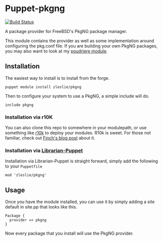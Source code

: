 Puppet-pkgng
===

[![Build Status](https://travis-ci.org/xaque208/puppet-pkgng.png)](https://travis-ci.org/xaque208/puppet-pkgng)


A package provider for FreeBSD's PkgNG package manager.

This module contains the provider as well as some implementation around
configuring the pkg.conf file.  If you are building your own PkgNG packages,
you may also want to look at my [poudriere
module](https://github.com/xaque208/puppet-poudriere).

## Installation

The easiest way to install is to install from the forge.

    puppet module install zleslie/pkgng

Then to configure your system to use a PkgNG, a simple include will do.

    include pkgng

### Installation via r10K

You can also clone this repo to somewhere in your modulepath, or use something
like [r10k](https://github.com/adrienthebo/r10k) to deploy your modules.  R10k
is sweet.  For those not familiar, check out [Finch's blog
post](http://somethingsinistral.net/blog/rethinking-puppet-deployment/) about
it.

### Installation via [Librarian-Puppet](http://librarian-puppet.com/)

Installation via Librarian-Puppet is straight forward, simply add the
following to your `Puppetfile`

```
mod 'zleslie/pkgng'
```

## Usage

Once you have the module installed, you can use it by simply adding a site
default in site.pp that looks like this.

    Package {
      provider => pkgng
    }

Now every package that you install will use the PkgNG provider.


